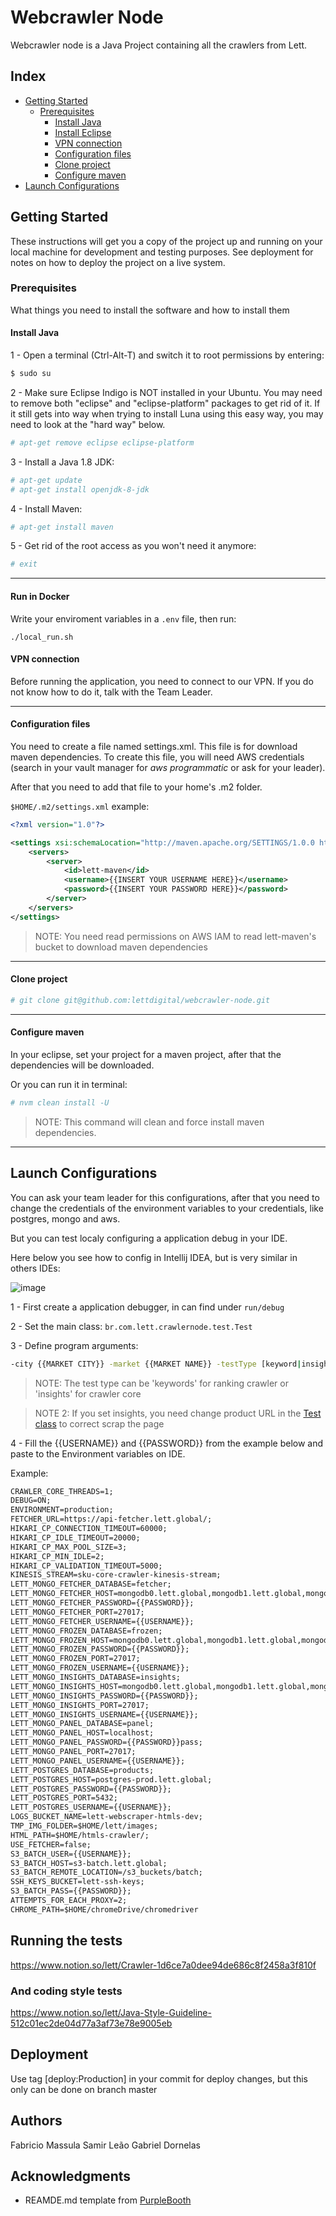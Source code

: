 # Webcrawler Node 

Webcrawler node is a Java Project containing all the crawlers from Lett.

## Index
- [Getting Started](#getting-started)
    - [Prerequisites](#prerequisites)
        - [Install Java](#install-java)
        - [Install Eclipse](#install-eclipse)
        - [VPN connection](#vpn-connection)
        - [Configuration files](#configuration-files)
        - [Clone project](#clone-project)
        - [Configure maven](#configure-maven)
- [Launch Configurations](#launch-configurations)

## Getting Started

These instructions will get you a copy of the project up and running on your local machine for development and testing purposes. See deployment for notes on how to deploy the project on a live system.

### Prerequisites

What things you need to install the software and how to install them

#### Install Java
1 - Open a terminal (Ctrl-Alt-T) and switch it to root permissions by entering:

```bash
$ sudo su
```

2 - Make sure Eclipse Indigo is NOT installed in your Ubuntu. You may need to remove both "eclipse" and "eclipse-platform" packages to get rid of it. If it still gets into way when trying to install Luna using this easy way, you may need to look at the "hard way" below.

```bash
# apt-get remove eclipse eclipse-platform
```

3 - Install a Java 1.8 JDK:

```bash
# apt-get update
# apt-get install openjdk-8-jdk
```

4 - Install Maven:

```bash
# apt-get install maven
```

5 - Get rid of the root access as you won't need it anymore:

```bash
# exit
```

---

#### Run in Docker
Write your enviroment variables in a `.env` file, then run:
```shell
./local_run.sh
```

#### VPN connection

Before running the application, you need to connect to our VPN. If you do not know how to do it, talk with the Team Leader.

---
#### Configuration files

You need to create a file named settings.xml. This file is for download maven dependencies.
To create this file, you will need AWS credentials (search in your vault manager for _aws programmatic_ or ask for your leader).

After that you need to add that file to your home's .m2 folder.

`$HOME/.m2/settings.xml` example:

```xml
<?xml version="1.0"?>

<settings xsi:schemaLocation="http://maven.apache.org/SETTINGS/1.0.0 http://maven.apache.org/xsd/settings-1.0.0.xsd" xmlns:xsi="http://www.w3.org/2001/XMLSchema-instance" xmlns="http://maven.apache.org/SETTINGS/1.0.0">
    <servers>
        <server>
            <id>lett-maven</id>
            <username>{{INSERT YOUR USERNAME HERE}}</username>
            <password>{{INSERT YOUR PASSWORD HERE}}</password>
        </server>
    </servers>
</settings>
```
> NOTE: You need read permissions on AWS IAM to read lett-maven's bucket to download maven dependencies

---
#### Clone project

```bash
# git clone git@github.com:lettdigital/webcrawler-node.git
```

---
#### Configure maven

In your eclipse, set your project for a maven project, after that the dependencies will be downloaded.

Or you can run it in terminal:
```bash
# nvm clean install -U
```
> NOTE: This command will clean and force install maven dependencies.


---
## Launch Configurations

You can ask your team leader for this configurations, after that you need to change the credentials
of the environment variables to your credentials, like postgres, mongo and aws.

But you can test localy configuring a application debug in your IDE.

Here below you see how to config in Intellij IDEA, but is very similar in others IDEs:

![image](https://user-images.githubusercontent.com/12951402/96016770-869ad080-0e1f-11eb-9e61-efddcf04fb41.png)

1 - First create a application debugger, in can find under `run/debug`

2 - Set the main class: `br.com.lett.crawlernode.test.Test`

3 - Define program arguments:
```bash
-city {{MARKET CITY}} -market {{MARKET NAME}} -testType [keyword|insights]
```
> NOTE: The test type can be 'keywords' for ranking crawler or 'insights' for crawler core

> NOTE 2: If you set insights, you need change product URL in the [Test class](https://github.com/lettdigital/webcrawler-node/blob/master/src/java/br/com/lett/crawlernode/test/Test.java#L105) to correct scrap the page

4 - Fill the {{USERNAME}} and {{PASSWORD}} from the example below and paste to the Environment variables on IDE.

Example:
```txt
CRAWLER_CORE_THREADS=1;
DEBUG=ON;
ENVIRONMENT=production;
FETCHER_URL=https://api-fetcher.lett.global/;
HIKARI_CP_CONNECTION_TIMEOUT=60000;
HIKARI_CP_IDLE_TIMEOUT=20000;
HIKARI_CP_MAX_POOL_SIZE=3;
HIKARI_CP_MIN_IDLE=2;
HIKARI_CP_VALIDATION_TIMEOUT=5000;
KINESIS_STREAM=sku-core-crawler-kinesis-stream;
LETT_MONGO_FETCHER_DATABASE=fetcher;
LETT_MONGO_FETCHER_HOST=mongodb0.lett.global,mongodb1.lett.global,mongodb2.lett.global;
LETT_MONGO_FETCHER_PASSWORD={{PASSWORD}};
LETT_MONGO_FETCHER_PORT=27017;
LETT_MONGO_FETCHER_USERNAME={{USERNAME}};
LETT_MONGO_FROZEN_DATABASE=frozen;
LETT_MONGO_FROZEN_HOST=mongodb0.lett.global,mongodb1.lett.global,mongodb2.lett.global;
LETT_MONGO_FROZEN_PASSWORD={{PASSWORD}};
LETT_MONGO_FROZEN_PORT=27017;
LETT_MONGO_FROZEN_USERNAME={{USERNAME}};
LETT_MONGO_INSIGHTS_DATABASE=insights;
LETT_MONGO_INSIGHTS_HOST=mongodb0.lett.global,mongodb1.lett.global,mongodb2.lett.global;
LETT_MONGO_INSIGHTS_PASSWORD={{PASSWORD}};
LETT_MONGO_INSIGHTS_PORT=27017;
LETT_MONGO_INSIGHTS_USERNAME={{USERNAME}};
LETT_MONGO_PANEL_DATABASE=panel;
LETT_MONGO_PANEL_HOST=localhost;
LETT_MONGO_PANEL_PASSWORD={{PASSWORD}}pass;
LETT_MONGO_PANEL_PORT=27017;
LETT_MONGO_PANEL_USERNAME={{USERNAME}};
LETT_POSTGRES_DATABASE=products;
LETT_POSTGRES_HOST=postgres-prod.lett.global;
LETT_POSTGRES_PASSWORD={{PASSWORD}};
LETT_POSTGRES_PORT=5432;
LETT_POSTGRES_USERNAME={{USERNAME}};
LOGS_BUCKET_NAME=lett-webscraper-htmls-dev;
TMP_IMG_FOLDER=$HOME/lett/images;
HTML_PATH=$HOME/htmls-crawler/;
USE_FETCHER=false;
S3_BATCH_USER={{USERNAME}};
S3_BATCH_HOST=s3-batch.lett.global;
S3_BATCH_REMOTE_LOCATION=/s3_buckets/batch;
SSH_KEYS_BUCKET=lett-ssh-keys;
S3_BATCH_PASS={{PASSWORD}};
ATTEMPTS_FOR_EACH_PROXY=2;
CHROME_PATH=$HOME/chromeDrive/chromedriver
```

## Running the tests

https://www.notion.so/lett/Crawler-1d6ce7a0dee94de686c8f2458a3f810f


### And coding style tests

https://www.notion.so/lett/Java-Style-Guideline-512c01ec2de04d77a3af73e78e9005eb

## Deployment

Use tag [deploy:Production] in your commit for deploy changes, but this only can be done on branch master

## Authors

Fabricio Massula
Samir Leão
Gabriel Dornelas

## Acknowledgments

* REAMDE.md template from [PurpleBooth](https://gist.githubusercontent.com/PurpleBooth/109311bb0361f32d87a2/raw/8254b53ab8dcb18afc64287aaddd9e5b6059f880/README-Template.md)
